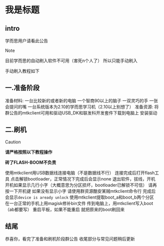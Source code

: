 # 我是标题

## intro

学而思用户请看此公告

> [!NOTE]
>
> 目前学而思的自动刷入软件不可用（害死n个人了）
> 所以只能手动刷入

手动刷入教程如下

## 一.准备阶段

准备材料:
一台比较新的或者新的电脑
一个智商90以上的脑子
一双灵巧的手
一张会提问的嘴
一台系统版本为2.10的学而思学习机（2.10以上别想了）
准备资源:
将群公告的mtkclient可用和驱动USB_DK和联发科开发套件下载到电脑上
安装驱动

## 二.刷机

> [!CAUTION]
>
> **请严格按照以下教程操作**
>
> **砖了FLASH-BOOM不负责**

   使用mtkclient用USB数据线连接电脑（不是数据线不行）
   连接完成后打开flash工具
   点击解锁bootloader，正常情况下完成后会显示none
   退出软件，拔线，开机
   开机如果显示几行小字（大概意思为分区损坏，bootloader已解锁不可信）
   请再按一下开机键
   如果没有显示小字
   请使用群资源酷安某贼mtkclient命令行
   完成后会显示`device is aready unlock`
   使用mtkclient提取boot_a和boot_b两个分区
   在一台正常的手机上用magisk修补bin文件
   传到电脑上，用mtkclient写入boot（ab都要写）
   重启平板，如果不能重启
   就把原来的boot刷回来

## 结尾

恭喜你，看完了准备和刷机阶段群公告
收尾部分与常见问题稍后更新
